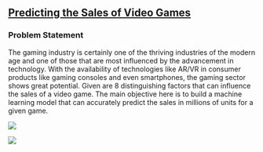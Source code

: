 ## [Predicting the Sales of Video Games](https://github.com/PraharshaK/video-game-sales/blob/master/README.md)

### Problem Statement

The gaming industry is certainly one of the thriving industries of the modern age and one of those that are most influenced by the advancement in technology. With the availability of technologies like AR/VR in consumer products like gaming consoles and even smartphones, the gaming sector shows great potential. 
Given are 8 distinguishing factors that can influence the sales of a video game. The main objective here is to build a machine learning model that can accurately predict the sales in millions of units for a given game.


![](https://github.com/PraharshaK/video-game-sales/blob/master/publisher%20sales.JPG)

![](https://github.com/PraharshaK/video-game-sales/blob/master/year%20wise%20sales%20distribution.JPG)
